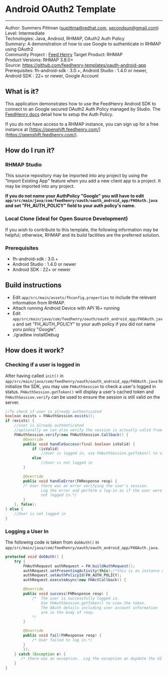 # Android OAuth2 Template
---------
Author: Summers Pittman (supittma@redhat.com, secondsun@gmail.com)   
Level: Intermediate  
Technologies: Java, Android, RHMAP, OAuth2 Auth Policy  
Summary: A demonstration of how to use Google to authenticate in RHMAP using OAuth2  
Community Project : [Feed Henry](http://feedhenry.org)
Target Product: RHMAP  
Product Versions: RHMAP 3.8.0+   
Source: https://github.com/feedhenry-templates/oauth-android-app  
Prerequisites: fh-android-sdk : 3.0.+, Android Studio : 1.4.0 or newer, Android SDK : 22+ or newer, Google Account

## What is it?

This application demonstrates how to use the FeedHenry Android SDK to connect to an Google secured OAuth2 Auth Policy managed by Studio.  The [FeedHenry docs](http://docs.feedhenry.com/v3/guides/auth_policy_oauth_google.html) detail how to setup the Auth Policy.

If you do not have access to a RHMAP instance, you can sign up for a free instance at [https://openshift.feedhenry.com/](https://openshift.feedhenry.com/).

## How do I run it?  

### RHMAP Studio

This source repository may be imported into any project by using the "Import Existing App" feature when you add a new client app to a project.  It may be imported into any project.

**If you do not name your AuthPolicy "Google" you will have to edit `app/src/main/java/com/feedhenry/oauth/oauth_android_app/FHOAuth.java` and set "FH_AUTH_POLICY" field to your auth policy's name.**

### Local Clone (ideal for Open Source Development)
If you wish to contribute to this template, the following information may be helpful; otherwise, RHMAP and its build facilities are the preferred solution.

###  Prerequisites  
 * fh-android-sdk : 3.0.+
 * Android Studio : 1.4.0 or newer
 * Android SDK : 22+ or newer

## Build instructions
 * Edit `app/src/main/assets/fhconfig.properties` to include the relevant information from RHMAP.  
 * Attach running Android Device with API 16+ running  
 * Edit `app/src/main/java/com/feedhenry/oauth/oauth_android_app/FHOAuth.java` and set "FH_AUTH_POLICY" to your auth policy if you did not name yoru policy "Google".
 * ./gradlew installDebug  
 
## How does it work?

### Checking if a user is logged in

After having called `init()` in `app/src/main/java/com/feedhenry/oauth/oauth_android_app/FHOAuth.java` to initialize the SDK, you may use `FHAuthSession` to check a user's logged in status.  `FHAuthSession.getToken()` will display a user's cached token and `FHAuthSession.verify` can be used to ensure the session is still valid on the server.

```java
//To check if user is already authenticated
boolean exists = FHAuthSession.exists();
if (exists) {
    //user is already authenticated
    //optionally we can also verify the session is actually valid from client. This requires network connection.
    FHAuthSession.verify(new FHAuthSession.Callback() {
        @Override
        public void handleSuccess(final boolean isValid) {
            if (isValid)
                //User is logged in, use FHAuthSession.getToken() to view the token.
            else
            	//User is not logged in
        }

        @Override
        public void handleError(FHResponse resp) {
		/* User there was an error verifying the user's session.
                Log the error and perform a log-in as if the user were 
                not logged in.*/
        }
    }, false);
} else {
    //User is not logged in
}
```



### Logging a User In

The following code is taken from `doOAuth()` in `app/src/main/java/com/feedhenry/oauth/oauth_android_app/FHOAuth.java`.

```java
protected void doOAuth() {
	try {
	    FHAuthRequest authRequest = FH.buildAuthRequest();
	    authRequest.setPresentingActivity(this);/*this is an instance of an Activity*/
	    authRequest.setAuthPolicyId(FH_AUTH_POLICY);
	    authRequest.executeAsync(new FHActCallback() {

		@Override
		public void success(FHResponse resp) {
		    /*  The user is successfully logged in.
                Use FHAuthSession.getToken() to view the token.
                The OAuth details including user account information 
                are in the body of resp.
            */
		}

		@Override
		public void fail(FHResponse resp) {
            /* User failed to log in.*/
		}
	    });
	} catch (Exception e) {
       /* there was an exception.  Log the exception an dupdate the UI as appropriate.*/
	}
}
```



